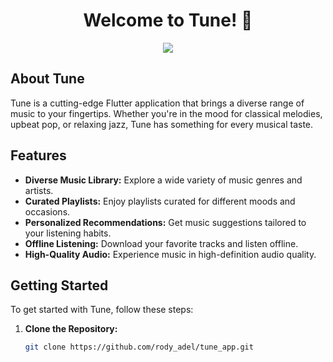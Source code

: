 <h1 align="center">Welcome to Tune! 🎵</h1>


<p align="center">
  <a href="https://github.com/rody_adel/tune_app">
    <img src="https://img.shields.io/badge/Tune-Discover%20Music-orange?style=for-the-badge">
  </a>
</p>

## About Tune

Tune is a cutting-edge Flutter application that brings a diverse range of music to your fingertips. Whether you're in the mood for classical melodies, upbeat pop, or relaxing jazz, Tune has something for every musical taste.

## Features

- **Diverse Music Library:** Explore a wide variety of music genres and artists.
- **Curated Playlists:** Enjoy playlists curated for different moods and occasions.
- **Personalized Recommendations:** Get music suggestions tailored to your listening habits.
- **Offline Listening:** Download your favorite tracks and listen offline.
- **High-Quality Audio:** Experience music in high-definition audio quality.

## Getting Started

To get started with Tune, follow these steps:

1. **Clone the Repository:**
   ```bash
   git clone https://github.com/rody_adel/tune_app.git
